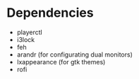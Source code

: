 # Dependencies
- playerctl
- i3lock
- feh
- arandr (for configurating dual monitors)
- lxappearance (for gtk themes)
- rofi
